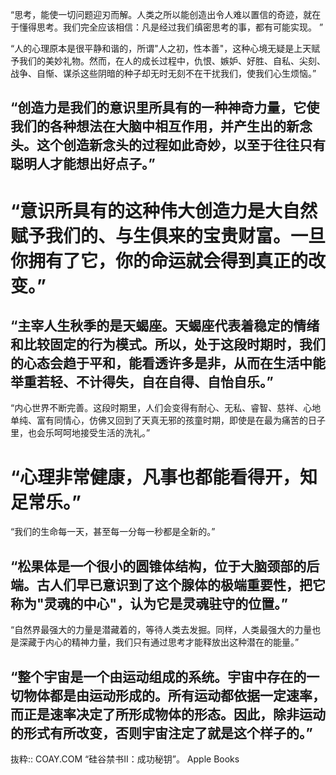 “思考，能使一切问题迎刃而解。人类之所以能创造出令人难以置信的奇迹，就在于懂得思考。我们完全应该相信：凡是经过我们缜密思考的事，都有可能实现。
”

“人的心理原本是很平静和谐的，所谓"人之初，性本善"，这种心境无疑是上天赋予我们的美妙礼物。然而，在人的成长过程中，仇恨、嫉妒、好胜、自私、尖刻、战争、自惭、谋杀这些阴暗的种子却无时无刻不在干扰我们，使我们心生烦恼。”

## “创造力是我们的意识里所具有的一种神奇力量，它使我们的各种想法在大脑中相互作用，并产生出的新念头。这个创造新念头的过程如此奇妙，以至于往往只有聪明人才能想出好点子。”


# “意识所具有的这种伟大创造力是大自然赋予我们的、与生俱来的宝贵财富。一旦你拥有了它，你的命运就会得到真正的改变。”

## “主宰人生秋季的是天蝎座。天蝎座代表着稳定的情绪和比较固定的行为模式。所以，处于这段时期时，我们的心态会趋于平和，能看透许多是非，从而在生活中能举重若轻、不计得失，自在自得、自怡自乐。”

“内心世界不断完善。这段时期里，人们会变得有耐心、无私、睿智、慈祥、心地单纯、富有同情心，仿佛又回到了天真无邪的孩童时期，即使是在最为痛苦的日子里，也会乐呵呵地接受生活的洗礼。”

# “心理非常健康，凡事也都能看得开，知足常乐。”

“我们的生命每一天，甚至每一分每一秒都是全新的。”

## “松果体是一个很小的圆锥体结构，位于大脑颈部的后端。古人们早已意识到了这个腺体的极端重要性，把它称为"灵魂的中心"，认为它是灵魂驻守的位置。”

“自然界最强大的力量是潜藏着的，等待人类去发掘。同样，人类最强大的力量也是深藏于内心的精神力量，我们只有通过思考才能释放出这种潜在的能量。”

## “整个宇宙是一个由运动组成的系统。宇宙中存在的一切物体都是由运动形成的。所有运动都依据一定速率，而正是速率决定了所形成物体的形态。因此，除非运动的形式有所改变，否则宇宙注定了就是这个样子的。”

抜粋:: COAY.COM  “硅谷禁书II：成功秘钥”。 Apple Books  
